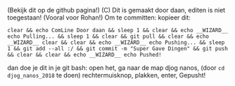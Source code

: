 (Bekijk dit op de github pagina!)
(C) Dit is gemaakt door daan, editen is niet toegestaan! (Vooral voor Rohan!)
Om te committen: kopieer dit: 

`clear && echo ComLine Door daan && sleep 1 && clear && echo __WIZARD__ echo Pulling... && sleep 1 && clear && git pull && clear && echo __WIZARD__ clear && clear && echo __WIZARD__ echo Pushing... && sleep 1 && git add --all :/ && git commit -m "Super Gave Dingen" && git push && clear && clear && echo __WIZARD__ echo Pushed!`

dan doe je dit in je git bash:
open het,
ga naar de map djog nanos, (door `cd djog_nanos_2018` te doen)
rechtermuisknop,
plakken,
enter,
Gepusht!
